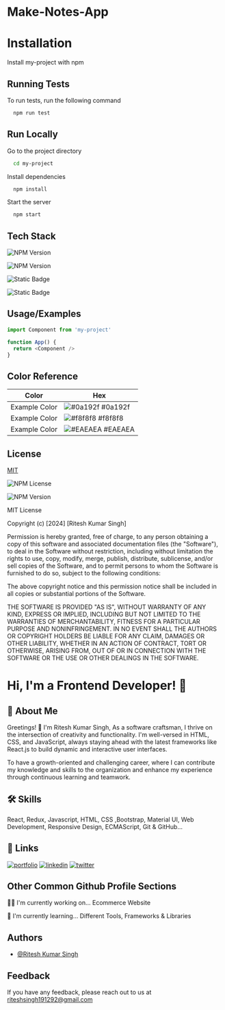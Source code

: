 # Make-Notes-App

# Installation
Install my-project with npm

## Running Tests

To run tests, run the following command

```bash
  npm run test
```

## Run Locally

Go to the project directory

```bash
  cd my-project
```

Install dependencies

```bash
  npm install
```

Start the server

```bash
  npm start
```

## Tech Stack

![NPM Version](https://camo.githubusercontent.com/3356d10dd79f916a84ae5dba4c297fcc1a4b01bea6a2a46c7e7a7797c6a22d0f/68747470733a2f2f696d672e736869656c64732e696f2f62616467652f2d52656163742d3631444246423f7374796c653d666f722d7468652d6261646765266c6162656c436f6c6f723d626c61636b266c6f676f3d7265616374266c6f676f436f6c6f723d363144424642)


![NPM Version](https://camo.githubusercontent.com/37b80ac651126c4adcd40cdd119abee60bf235cd3dd5c46378b46432899ead28/68747470733a2f2f696d672e736869656c64732e696f2f62616467652f2d4a6176617363726970742d4630444234463f7374796c653d666f722d7468652d6261646765266c6162656c436f6c6f723d626c61636b266c6f676f3d6a617661736372697074266c6f676f436f6c6f723d463044423446)


![Static Badge](https://img.shields.io/badge/css--_color-you_like-blue?style=for-the-badge&labelColor=green&color=blue)

![Static Badge](https://img.shields.io/badge/HTML--_Text_-you_like-blue?style=for-the-badge&labelColor=purple&color=grey)



## Usage/Examples

```javascript
import Component from 'my-project'

function App() {
  return <Component />
}
```

## Color Reference

| Color             | Hex                                                                |
| ----------------- | ------------------------------------------------------------------ |
| Example Color | ![#0a192f](https://via.placeholder.com/10/0a192f?text=+) #0a192f |
| Example Color | ![#f8f8f8](https://via.placeholder.com/10/f8f8f8?text=+) #f8f8f8 |
| Example Color | ![#EAEAEA](https://via.placeholder.com/10/00b48a?text=+) #EAEAEA |


## License

[MIT](https://choosealicense.com/licenses/mit/)

![NPM License](https://img.shields.io/npm/l/react)

![NPM Version](https://img.shields.io/npm/v/react)






MIT License

Copyright (c) [2024] [Ritesh Kumar Singh]

Permission is hereby granted, free of charge, to any person obtaining a copy
of this software and associated documentation files (the "Software"), to deal
in the Software without restriction, including without limitation the rights
to use, copy, modify, merge, publish, distribute, sublicense, and/or sell
copies of the Software, and to permit persons to whom the Software is
furnished to do so, subject to the following conditions:

The above copyright notice and this permission notice shall be included in all
copies or substantial portions of the Software.

THE SOFTWARE IS PROVIDED "AS IS", WITHOUT WARRANTY OF ANY KIND, EXPRESS OR
IMPLIED, INCLUDING BUT NOT LIMITED TO THE WARRANTIES OF MERCHANTABILITY,
FITNESS FOR A PARTICULAR PURPOSE AND NONINFRINGEMENT. IN NO EVENT SHALL THE
AUTHORS OR COPYRIGHT HOLDERS BE LIABLE FOR ANY CLAIM, DAMAGES OR OTHER
LIABILITY, WHETHER IN AN ACTION OF CONTRACT, TORT OR OTHERWISE, ARISING FROM,
OUT OF OR IN CONNECTION WITH THE SOFTWARE OR THE USE OR OTHER DEALINGS IN THE
SOFTWARE.

# Hi, I'm a Frontend Developer! 👋



## 🚀 About Me
Greetings!  👋 I'm Ritesh Kumar Singh,  As a software craftsman, I thrive on the intersection of creativity and functionality.
 I'm well-versed in HTML, CSS, and JavaScript, always staying ahead with the latest frameworks like React.js to build dynamic and interactive user interfaces. 

To have a growth-oriented and challenging career, where I can contribute my knowledge and skills to the organization and enhance my experience through continuous learning and teamwork. 
## 🛠 Skills
React, Redux, Javascript, HTML, CSS ,Bootstrap, Material UI, Web Development, Responsive Design, ECMAScript, Git & GitHub...



## 🔗 Links

[![portfolio](https://img.shields.io/badge/my_portfolio-000?style=for-the-badge&logo=ko-fi&logoColor=white)](https://portfolio-riteshsingh.netlify.app/)
[![linkedin](https://img.shields.io/badge/linkedin-0A66C2?style=for-the-badge&logo=linkedin&logoColor=white)](https://www.linkedin.com/in/riteshdeveloper/)
[![twitter](https://img.shields.io/badge/twitter-1DA1F2?style=for-the-badge&logo=twitter&logoColor=white)](https://twitter.com/Riteshk95746087)


## Other Common Github Profile Sections
👩‍💻 I'm currently working on... Ecommerce Website

🧠 I'm currently learning... Different Tools, Frameworks & Libraries



## Authors

- [@Ritesh Kumar Singh](https://www.github.com/Ritesh1912/)


## Feedback

If you have any feedback, please reach out to us at riteshsingh191292@gmail.com



